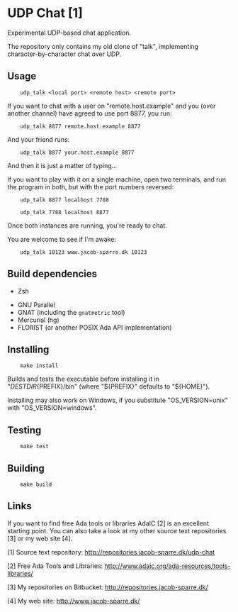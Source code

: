 UDP Chat [1]
============

Experimental UDP-based chat application.

The repository only contains my old clone of "talk", implementing
character-by-character chat over UDP.


Usage
-----

```
    udp_talk <local port> <remote host> <remote port>
```

If you want to chat with a user on "remote.host.example" and you (over
another channel) have agreed to use port 8877, you run:

```
    udp_talk 8877 remote.host.example 8877
```

And your friend runs:

```
    udp_talk 8877 your.host.example 8877
```

And then it is just a matter of typing...

If you want to play with it on a single machine, open two terminals, and
run the program in both, but with the port numbers reversed:

```
    udp_talk 8877 localhost 7788
```

```
    udp_talk 7788 localhost 8877
```

Once both instances are running, you're ready to chat.

You are welcome to see if I'm awake:

```
    udp_talk 10123 www.jacob-sparre.dk 10123
```


Build dependencies
------------------

+ Zsh
* GNU Parallel
* GNAT (including the `gnatmetric` tool)
* Mercurial (hg)
* FLORIST (or another POSIX Ada API implementation)


Installing
----------

```
    make install
```

Builds and tests the executable before installing it in
"${DESTDIR}${PREFIX}/bin" (where "${PREFIX}" defaults to "${HOME}").

Installing may also work on Windows, if you substitute "OS_VERSION=unix" with
"OS_VERSION=windows".


Testing
-------

```
    make test
```


Building
--------

```
    make build
```


Links
-----

If you want to find free Ada tools or libraries AdaIC [2] is an excellent
starting point.  You can also take a look at my other source text
repositories [3] or my web site [4].

[1] Source text repository:
    http://repositories.jacob-sparre.dk/udp-chat

[2] Free Ada Tools and Libraries:
    http://www.adaic.org/ada-resources/tools-libraries/

[3] My repositories on Bitbucket:
    http://repositories.jacob-sparre.dk/

[4] My web site:
    http://www.jacob-sparre.dk/

